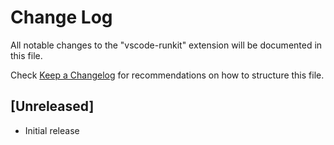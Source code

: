 # Change Log

All notable changes to the "vscode-runkit" extension will be documented in this file.

Check [Keep a Changelog](http://keepachangelog.com/) for recommendations on how to structure this file.

## [Unreleased]

- Initial release